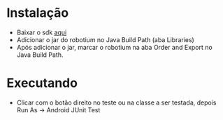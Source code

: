 Instalação
==========

- Baixar o sdk [aqui](http://code.google.com/p/robotium/downloads/list)
- Adicionar o jar do robotium no Java Build Path (aba Libraries)
- Após adicionar o jar, marcar o robotium na aba Order and Export no Java Build Path.


Executando
==========
- Clicar com o botão direito no teste ou na classe a ser testada, depois Run As -> Android JUnit Test 
